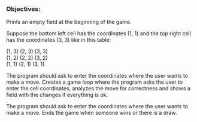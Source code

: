 ### Objectives:

Prints an empty field at the beginning of the game.

Suppose the bottom left cell has the coordinates (1, 1) and the top right cell has the coordinates (3, 3) like in this table:

(1, 3) (2, 3) (3, 3)\
(1, 2) (2, 2) (3, 2)\
(1, 1) (2, 1) (3, 1)

The program should ask to enter the coordinates where the user wants to make a move.
Creates a game loop where the program asks the user to enter the cell coordinates, analyzes the move for correctness and shows a field with the changes if everything is ok.

The program should ask to enter the coordinates where the user wants to make a move.
Ends the game when someone wins or there is a draw.

